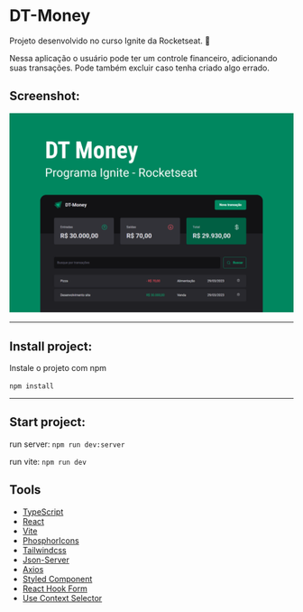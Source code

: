 # DT-Money
 
 Projeto desenvolvido no curso Ignite da Rocketseat. 🚀

 Nessa aplicação o usuário pode ter um controle financeiro, adicionando suas transações. Pode também excluir caso tenha criado algo errado.

 ## Screenshot:

 <img src="github\Capa.png"/>

 ---

 ## Install project:

Instale o projeto com npm

`npm install`

---

## Start project:

run server:
`npm run dev:server`

run vite:
`npm run dev`

## Tools

 - [TypeScript](https://www.typescriptlang.org/)
 - [React](https://pt-br.reactjs.org/)
 - [Vite](https://vitejs.dev/)
 - [PhosphorIcons](https://phosphoricons.com/)
 - [Tailwindcss](https://tailwindcss.com/)
 - [Json-Server](https://github.com/typicode/json-server)
 - [Axios](https://github.com/axios/axios)
 - [Styled Component](https://styled-components.com/)
 - [React Hook Form](https://react-hook-form.com/)
 - [Use Context Selector](https://www.google.com/search?q=use+context+selector&rlz=1C1ISCS_pt-PTBR994BR994&oq=use+co&aqs=chrome.0.69i59j69i57j0i512l3j69i60l3.1024j0j4&sourceid=chrome&ie=UTF-8)

